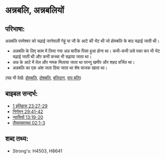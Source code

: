 # अन्नबलि, अन्नबलियों #

## परिभाषा: ##

अन्नबलि परमेश्वर को चढ़ाई जानेवाली गेहूं या जौ के आटे की भेंट थी जो होमबलि के बाद चढ़ाई जाती थी।

* अन्नबलि के लिए काम में लिया गया अन्न बारीक पिसा हुआ होना था। कभी-कभी उसे पका कर भी भेंट चढ़ाई जाती थी और कभी कच्चा भी चढ़ाया जाता था।
* अन्न के आटे में तेल और नमक मिलाया जाता था परन्तु खमीर और शहद वर्जित था।
* अन्नबलि का एक अंश जला दिया जाता था शेष याजक खाता था।

(यह भी देखें: [होमबलि](../other/burntoffering.md), [दोषबलि](../other/guiltoffering.md), [बलिदान](../other/sacrifice.md), [पाप बलि](../other/sinoffering.md))

## बाइबल सन्दर्भ: ##

* [1 इतिहास 23:27-29](rc://en/tn/help/1ch/23/27)
* [निर्गमन 29:41-42](rc://en/tn/help/exo/29/41)
* [न्यायियों 13:19-20](rc://en/tn/help/jdg/13/19)
* [लैव्यव्यवस्था 02:1-3](rc://en/tn/help/lev/02/01)

## शब्द तथ्य: ##

* Strong's: H4503, H8641

